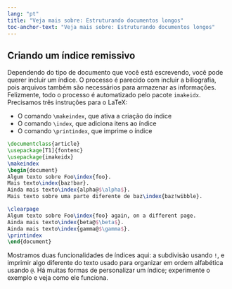 ```yaml
---
lang: "pt"
title: "Veja mais sobre: Estruturando documentos longos"
toc-anchor-text: "Veja mais sobre: Estruturando documentos longos"
---
```


## Criando um índice remissivo

Dependendo do tipo de documento que você está escrevendo, você pode querer
incluir um índice.  O processo é parecido com incluir a biliografia, pois
arquivos também são necessários para armazenar as informações.  Felizmente, todo
o processo é automatizado pelo pacote `imakeidx`.  Precisamos três instruções
para o LaTeX:

- O comando `\makeindex`, que ativa a criação do índice
- O comando `\index`, que adiciona itens ao índice
- O comando `\printindex`, que imprime o índice

```latex
\documentclass{article}
\usepackage[T1]{fontenc}
\usepackage{imakeidx}
\makeindex
\begin{document}
Algum texto sobre Foo\index{foo}.
Mais texto\index{baz!bar}.
Ainda mais texto\index{alpha@$\alpha$}.
Mais texto sobre uma parte diferente de baz\index{baz!wibble}.

\clearpage
Algum texto sobre Foo\index{foo} again, on a different page.
Ainda mais texto\index{beta@$\beta$}.
Ainda mais texto\index{gamma@$\gamma$}.
\printindex
\end{document}
```

Mostramos duas funcionalidades de índices aqui: a subdivisão usando `!`, e
imprimir algo diferente do texto usado para organizar em ordem alfabética usando
`@`.  Há muitas formas de personalizar um índice;  experimente o exemplo e veja
como ele funciona.
